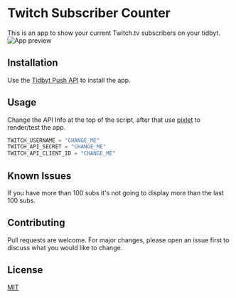 # Twitch Subscriber Counter

This is an app to show your current Twitch.tv subscribers on your tidbyt.  
![App preview](https://i.imgur.com/ekw3yQy.gif)
## Installation

Use the [Tidbyt Push API](https://tidbyt.dev/docs/tidbyt-api/b3A6MTYyODkwOA-push-to-a-device) to install the app.

## Usage
Change the API Info at the top of the script, after that use [pixlet](https://github.com/tidbyt/pixlet) to render/test the app.
```python
TWITCH_USERNAME = "CHANGE_ME"
TWITCH_API_SECRET = "CHANGE_ME"
TWITCH_API_CLIENT_ID = "CHANGE_ME"
```

## Known Issues

If you have more than 100 subs it's not going to display more than the last 100 subs.

## Contributing
Pull requests are welcome. For major changes, please open an issue first to discuss what you would like to change.

## License
[MIT](https://choosealicense.com/licenses/mit/)
